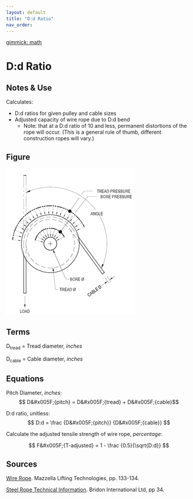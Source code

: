 ```yaml
---
layout: default
title: "D:d Ratio"
nav_order: 
---
```

[gimmick: math]()

D:d Ratio
===

Notes & Use
---

Calculates:

* D:d ratios for given pulley and cable sizes
* Adjusted capacity of wire rope due to D:d bend
    - Note: that at a D:d ratio of 10 and less, permanent distortions of the rope will occur. (This is a general rule of thumb, different construction ropes will vary.)

Figure
---

![](../image/pulleys.jpg)

Terms
---


D<sub>tread</sub> = Tread diameter, *inches*

D<sub>cable</sub> = Cable diameter, *inches*


Equations
---

Pitch Diameter, *inches*:
$$ D&#x005F;{pitch} = D&#x005F;{tread} + D&#x005F;{cable}$$

D:d ratio, unitless:
$$ D:d = \frac {D&#x005F;{pitch}} {D&#x005F;{cable}} $$

Calculate the adjusted tensile strength of wire rope, *percentage*:

$$ F&#x005F;{T-adjusted} = 1 - \frac {0.5}{\sqrt{D:d}} $$

Sources
---

[Wire Rope](http://catalog.mazzellalifting.com/Indexes/WireRope/Pages133134.aspx). Mazzella Lifting Technologies, pp. 133-134.

[Steel Rope Technical Information](http://www.bridon.com/x/downloads/steel_technical.pdf). Bridon International Ltd, pp 34.